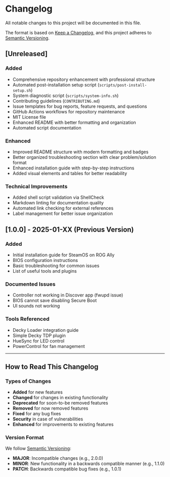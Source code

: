 # Changelog

All notable changes to this project will be documented in this file.

The format is based on [Keep a Changelog](https://keepachangelog.com/en/1.0.0/),
and this project adheres to [Semantic Versioning](https://semver.org/spec/v2.0.0.html).

## [Unreleased]

### Added
- Comprehensive repository enhancement with professional structure
- Automated post-installation setup script (`scripts/post-install-setup.sh`)
- System diagnostic script (`scripts/system-info.sh`)
- Contributing guidelines (`CONTRIBUTING.md`)
- Issue templates for bug reports, feature requests, and questions
- GitHub Actions workflows for repository maintenance
- MIT License file
- Enhanced README with better formatting and organization
- Automated script documentation

### Enhanced
- Improved README structure with modern formatting and badges
- Better organized troubleshooting section with clear problem/solution format
- Enhanced installation guide with step-by-step instructions
- Added visual elements and tables for better readability

### Technical Improvements
- Added shell script validation via ShellCheck
- Markdown linting for documentation quality
- Automated link checking for external references
- Label management for better issue organization

## [1.0.0] - 2025-01-XX (Previous Version)

### Added
- Initial installation guide for SteamOS on ROG Ally
- BIOS configuration instructions
- Basic troubleshooting for common issues
- List of useful tools and plugins

### Documented Issues
- Controller not working in Discover app (fwupd issue)
- BIOS cannot save disabling Secure Boot
- UI sounds not working

### Tools Referenced
- Decky Loader integration guide
- Simple Decky TDP plugin
- HueSync for LED control
- PowerControl for fan management

---

## How to Read This Changelog

### Types of Changes
- **Added** for new features
- **Changed** for changes in existing functionality  
- **Deprecated** for soon-to-be removed features
- **Removed** for now removed features
- **Fixed** for any bug fixes
- **Security** in case of vulnerabilities
- **Enhanced** for improvements to existing features

### Version Format
We follow [Semantic Versioning](https://semver.org/):
- **MAJOR**: Incompatible changes (e.g., 2.0.0)
- **MINOR**: New functionality in a backwards compatible manner (e.g., 1.1.0)  
- **PATCH**: Backwards compatible bug fixes (e.g., 1.0.1)
